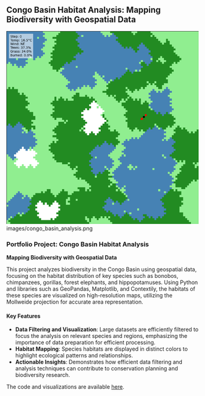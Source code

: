 ##  Congo Basin Habitat Analysis: Mapping Biodiversity with Geospatial Data

<img src="gifs/forest_fire_with_metrics.gif" alt="Wildfire Simulation GIF"/>
images/congo_basin_analysis.png

### Portfolio Project: Congo Basin Habitat Analysis

**Mapping Biodiversity with Geospatial Data**

This project analyzes biodiversity in the Congo Basin using geospatial data, focusing on the habitat distribution of key species such as bonobos, chimpanzees, gorillas, forest elephants, and hippopotamuses. Using Python and libraries such as GeoPandas, Matplotlib, and Contextily, the habitats of these species are visualized on high-resolution maps, utilizing the Mollweide projection for accurate area representation.

#### Key Features
- **Data Filtering and Visualization**: Large datasets are efficiently filtered to focus the analysis on relevant species and regions, emphasizing the importance of data preparation for efficient processing.
- **Habitat Mapping**: Species habitats are displayed in distinct colors to highlight ecological patterns and relationships.
- **Actionable Insights**: Demonstrates how efficient data filtering and analysis techniques can contribute to conservation planning and biodiversity research.

The code and visualizations are available [here](https://timsahre.github.io/Portfolio/).
